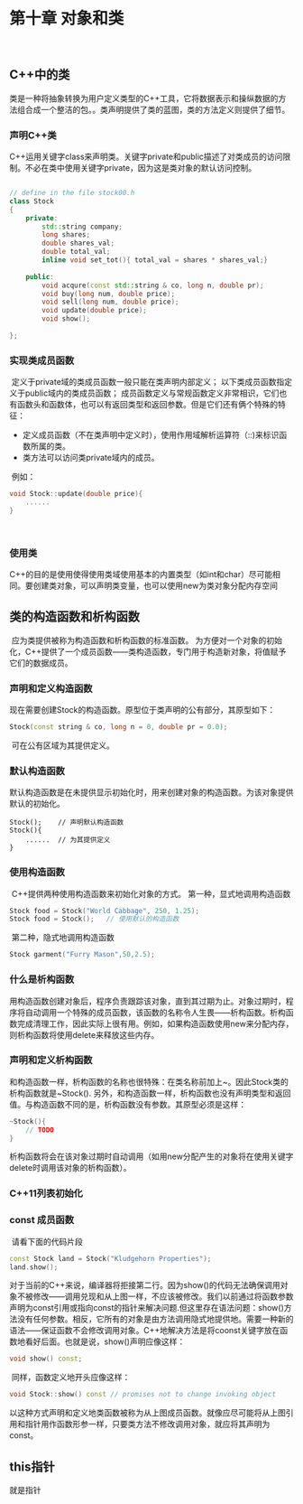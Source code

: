 # 第十章		对象和类

​	

## C++中的类

​	类是一种将抽象转换为用户定义类型的C++工具，它将数据表示和操纵数据的方法组合成一个整洁的包。。
​	类声明提供了类的蓝图，类的方法定义则提供了细节。
​	

### 	声明C++类

​	C++运用关键字class来声明类。关键字private和public描述了对类成员的访问限制。不必在类中使用关键字private，因为这是类对象的默认访问控制。

```C++

// define in the file stock00.h
class Stock
{
	private:
		std::string company;
		long shares;
		double shares_val;
		double total_val;
		inline void set_tot(){ total_val = shares * shares_val;}
		
	public:
		void acqure(const std::string & co, long n, double pr);
		void buy(long num, double price);
		void sell(long num, double price);
		void update(double price);
		void show();
				
};
```



### 	实现类成员函数

​	定义于private域的类成员函数一般只能在类声明内部定义；
​	以下类成员函数指定义于public域内的类成员函数；
​	成员函数定义与常规函数定义非常相识，它们也有函数头和函数体，也可以有返回类型和返回参数。但是它们还有俩个特殊的特征：

* 定义成员函数（不在类声明中定义时），使用作用域解析运算符（::)来标识函数所属的类。
* 类方法可以访问类private域内的成员。

​	例如：

```c++
void Stock::update(double price){
    ......
}
```

​	

### 	使用类

​	C++的目的是使用使得使用类域使用基本的内置类型（如int和char）尽可能相同。要创建类对象，可以声明类变量，也可以使用new为类对象分配内存空间

## 类的构造函数和析构函数

​	应为类提供被称为构造函数和析构函数的标准函数。
​	为方便对一个对象的初始化，C++提供了一个成员函数——类构造函数，专门用于构造新对象，将值赋予它们的数据成员。

### 	声明和定义构造函数

​	现在需要创建Stock的构造函数。原型位于类声明的公有部分，其原型如下：

```C++
Stock(const string & co, long n = 0, double pr = 0.0);
```

​	可在公有区域为其提供定义。

### 	默认构造函数

​	默认构造函数是在未提供显示初始化时，用来创建对象的构造函数。为该对象提供默认的初始化。

```
Stock();	// 声明默认构造函数
Stock(){
	......	// 为其提供定义
}
```

### 	使用构造函数 

​	C++提供两种使用构造函数来初始化对象的方式。
​	第一种，显式地调用构造函数

```C++
Stock food = Stock("World Cabbage", 250, 1.25);
Stock food = Stock();	// 使用默认的构造函数
```

​	第二种，隐式地调用构造函数

```C++
Stock garment("Furry Mason",50,2.5);
```



### 	什么是析构函数

​	用构造函数创建对象后，程序负责跟踪该对象，直到其过期为止。对象过期时，程序将自动调用一个特殊的成员函数，该函数的名称令人生畏——析构函数。析构函数完成清理工作，因此实际上很有用。
​	例如，如果构造函数使用new来分配内存，则析构函数将使用delete来释放这些内存。

### 	声明和定义析构函数

​	和构造函数一样，析构函数的名称也很特殊：在类名称前加上~。因此Stock类的析构函数就是~Stock().
另外，和构造函数一样，析构函数也没有声明类型和返回值。与构造函数不同的是，析构函数没有参数。其原型必须是这样：

```C++
~Stock(){
	// TODO
}
```

​	析构函数将会在该对象过期时自动调用（如用new分配产生的对象将在使用关键字delete时调用该对象的析构函数）。

### 	C++11列表初始化

### 	const 成员函数

​	请看下面的代码片段

```C++
const Stock land = Stock("Kludgehorn Properties");
land.show();
```

​	对于当前的C++来说，编译器将拒接第二行。因为show()的代码无法确保调用对象不被修改——调用兑现和从上图一样，不应该被修改。我们以前通过将函数参数声明为const引用或指向const的指针来解决问题.但这里存在语法问题：show()方法没有任何参数。相反，它所有的对象是由方法调用隐式地提供地。需要一种新的语法——保证函数不会修改调用对象。C++地解决方法是将coonst关键字放在函数地看好后面。也就是说，show()声明应像这样：

```C++
void show() const;
```

​	同样，函数定义地开头应像这样：

```C++
void Stock::show() const // promises not to change invoking object
```

​	以这种方式声明和定义地类函数被称为从上图成员函数。就像应尽可能将从上图引用和指针用作函数形参一样，只要类方法不修改调用对象，就应将其声明为const。

## this指针

就是指针
